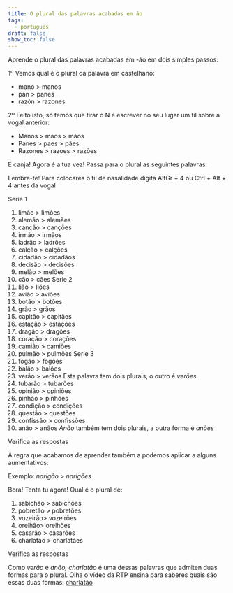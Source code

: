 ```yaml
---
title: O plural das palavras acabadas em ão
tags:
  - portugues
draft: false
show_toc: false
---
```

Aprende  o plural das palavras acabadas em -ão em dois simples passos:

1º Vemos qual é o plural da palavra em castelhano:

* mano > manos
* pan > panes
* razón > razones

2º Feito isto, só temos que tirar o N e escrever no seu lugar um til sobre a vogal anterior:

* Manos > maos > mãos
* Panes > paes > pães
* Razones > razoes > razões

É canja! Agora é a tua vez! Passa para o plural as seguintes palavras:

Lembra-te! Para colocares o til de nasalidade digita AltGr + 4 ou Ctrl + Alt + 4 antes da vogal

Serie 1
1. limão > <e-answer>limões</e-answer>
2. alemão > <e-answer>alemães</e-answer>
3. canção > <e-answer>canções</e-answer>
4. irmão > <e-answer>irmãos</e-answer>
5. ladrão > <e-answer>ladrões</e-answer>
6. calção > <e-answer>calções</e-answer>
7. cidadão > <e-answer>cidadãos</e-answer>
8. decisão > <e-answer>decisões</e-answer>
9. melão > <e-answer>melões</e-answer>
10. cão > <e-answer>cães</e-answer>
Serie 2
11. lião > <e-answer>liões</e-answer>
12. avião > <e-answer>aviões</e-answer>
13. botão > <e-answer>botões</e-answer>
14. grão > <e-answer>grãos</e-answer>
15. capitão > <e-answer>capitães</e-answer>
16. estação > <e-answer>estações</e-answer>
17. dragão > <e-answer>dragões</e-answer>
18. coração > <e-answer>corações</e-answer>
19. camião > <e-answer>camiões</e-answer>
20. pulmão > <e-answer>pulmões</e-answer>
Serie 3
21. fogão > <e-answer>fogões</e-answer>
22. balão > <e-answer>balões</e-answer>
23. verão > <e-answer>verãos</e-answer> Esta palavra tem dois plurais, o outro é *verões*
24. tubarão > <e-answer>tubarões</e-answer>
25. opinião > <e-answer>opiniões</e-answer>
26. pinhão > <e-answer>pinhões</e-answer>
27. condição > <e-answer>condições</e-answer>
28. questão > <e-answer>questões</e-answer>
29. confissão > <e-answer>confissões</e-answer>
30. anão > <e-answer>anãos</e-answer> *Anão* também tem dois plurais, a outra forma é *anões*

<e-validate>Verifica as respostas</e-validate>

A regra que acabamos de aprender também a podemos aplicar a alguns aumentativos: 

Exemplo: *narigão* > *narigões*

Bora! Tenta tu agora! Qual é o plural de:

1. sabichão > <e-answer>sabichões</e-answer>
2. pobretão > <e-answer>pobretões</e-answer>
3. vozeirão> <e-answer>vozeirões</e-answer>
4. orelhão> <e-answer>orelhões</e-answer>
5. casarão > <e-answer>casarões</e-answer>
6. charlatão > <e-answer>charlatães</e-answer>

<e-validate>Verifica as respostas</e-validate>

Como *verão* e *anão, charlatão* é uma dessas palavras que admiten duas formas para o plural. Olha o vídeo da RTP ensina para saberes quais são essas duas formas: [charlatão](https://ensina.rtp.pt/artigo/plural-de-palavras-terminadas-em-ao/)
